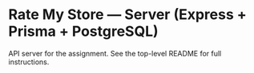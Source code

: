 # Rate My Store — Server (Express + Prisma + PostgreSQL)

API server for the assignment. See the top-level README for full instructions.
